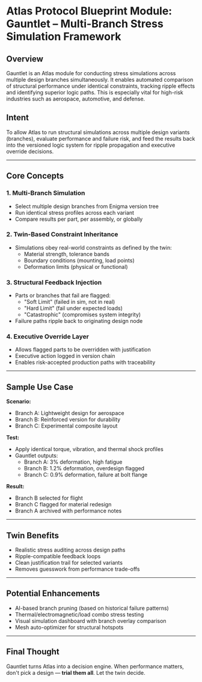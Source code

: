 # Atlas Protocol Blueprint Module: Gauntlet – Multi-Branch Stress Simulation Framework

## Overview
Gauntlet is an Atlas module for conducting stress simulations across multiple design branches simultaneously. It enables automated comparison of structural performance under identical constraints, tracking ripple effects and identifying superior logic paths. This is especially vital for high-risk industries such as aerospace, automotive, and defense.

## Intent
To allow Atlas to run structural simulations across multiple design variants (branches), evaluate performance and failure risk, and feed the results back into the versioned logic system for ripple propagation and executive override decisions.

---

## Core Concepts

### 1. Multi-Branch Simulation
- Select multiple design branches from Enigma version tree
- Run identical stress profiles across each variant
- Compare results per part, per assembly, or globally

### 2. Twin-Based Constraint Inheritance
- Simulations obey real-world constraints as defined by the twin:
  - Material strength, tolerance bands
  - Boundary conditions (mounting, load points)
  - Deformation limits (physical or functional)

### 3. Structural Feedback Injection
- Parts or branches that fail are flagged:
  - "Soft Limit" (failed in sim, not in real)
  - "Hard Limit" (fail under expected loads)
  - "Catastrophic" (compromises system integrity)
- Failure paths ripple back to originating design node

### 4. Executive Override Layer
- Allows flagged parts to be overridden with justification
- Executive action logged in version chain
- Enables risk-accepted production paths with traceability

---

## Sample Use Case

**Scenario:**
- Branch A: Lightweight design for aerospace
- Branch B: Reinforced version for durability
- Branch C: Experimental composite layout

**Test:**
- Apply identical torque, vibration, and thermal shock profiles
- Gauntlet outputs:
  - Branch A: 3% deformation, high fatigue
  - Branch B: 1.2% deformation, overdesign flagged
  - Branch C: 0.9% deformation, failure at bolt flange

**Result:**
- Branch B selected for flight
- Branch C flagged for material redesign
- Branch A archived with performance notes

---

## Twin Benefits
- Realistic stress auditing across design paths
- Ripple-compatible feedback loops
- Clean justification trail for selected variants
- Removes guesswork from performance trade-offs

---

## Potential Enhancements
- AI-based branch pruning (based on historical failure patterns)
- Thermal/electromagnetic/load combo stress testing
- Visual simulation dashboard with branch overlay comparison
- Mesh auto-optimizer for structural hotspots

---

## Final Thought
Gauntlet turns Atlas into a decision engine. When performance matters, don't pick a design — **trial them all**. Let the twin decide.
